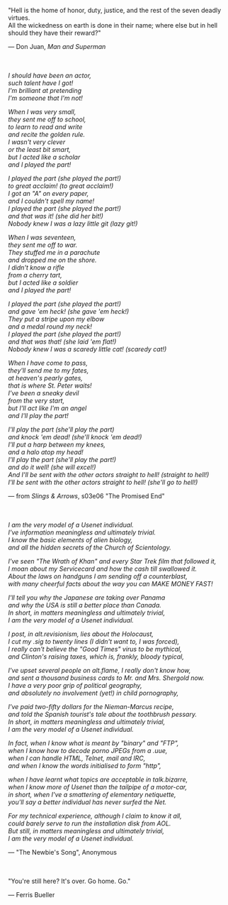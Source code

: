"Hell is the home of honor, duty, justice, and the rest of the seven deadly virtues.<br>
All the wickedness on earth is done in their name; where else but in hell should they have their reward?"<br>

— Don Juan, <i>Man and Superman</i>
<br><br><br>


<i>I should have been an actor,<br>
such talent have I got!<br>
I'm brilliant at pretending<br>
I'm someone that I'm not!<br>

When I was very small,<br>
they sent me off to school,<br>
to learn to read and write<br>
and recite the golden rule.<br>
I wasn't very clever<br>
or the least bit smart,<br>
but I acted like a scholar<br>
and I played the part!<br>

I played the part (she played the part!)<br>
to great acclaim! (to great acclaim!)<br>
I got an "A" on every paper,<br>
and I couldn't spell my name!<br>
I played the part (she played the part!)<br>
and that was it! (she did her bit!)<br>
Nobody knew I was a lazy little git (lazy git!)<br>

When I was seventeen,<br>
they sent me off to war.<br>
They stuffed me in a parachute<br>
and dropped me on the shore.<br>
I didn't know a rifle<br>
from a cherry tart,<br>
but I acted like a soldier<br>
and I played the part!<br>

I played the part (she played the part!)<br>
and gave 'em heck! (she gave 'em heck!)<br>
They put a stripe upon my elbow<br>
and a medal round my neck!<br>
I played the part (she played the part!)<br>
and that was that! (she laid 'em flat!)<br>
Nobody knew I was a scaredy little cat! (scaredy cat!)<br>

When I have come to pass,<br>
they'll send me to my fates,<br>
at heaven's pearly gates,<br>
that is where St. Peter waits!<br>
I've been a sneaky devil<br>
from the very start,<br>
but I'll act like I'm an angel<br>
and I'll play the part!<br>

I'll play the part (she'll play the part)<br>
and knock 'em dead! (she'll knock 'em dead!)<br>
I'll put a harp between my knees,<br>
and a halo atop my head!<br>
I'll play the part (she'll play the part!)<br>
and do it well! (she will excel!)<br>
And I'll be sent with the other actors straight to hell! (straight to hell!)<br>
I'll be sent with the other actors straight to hell! (she'll go to hell!)</i><br>

— from <i>Slings & Arrows</i>, s03e06 "The Promised End"
<br><br><br>


<i>I am the very model of a Usenet individual.<br>
I've information meaningless and ultimately trivial.<br>
I know the basic elements of alien biology,<br>
and all the hidden secrets of the Church of Scientology.<br>

I've seen "The Wrath of Khan" and every Star Trek film that followed it,<br>
I moan about my Servicecard and how the cash till swallowed it.<br>
About the laws on handguns I am sending off a counterblast,<br>
with many cheerful facts about the way you can MAKE MONEY FAST!<br>

I'll tell you why the Japanese are taking over Panama<br>
and why the USA is still a better place than Canada.<br>
In short, in matters meaningless and ultimately trivial,<br>
I am the very model of a Usenet individual.<br>

I post, in alt.revisionism, lies about the Holocaust,<br>
I cut my .sig to twenty lines (I didn't want to, I was forced),<br>
I really can't believe the "Good Times" virus to be mythical,<br>
and Clinton's raising taxes, which is, frankly, bloody typical,<br>

I've upset several people on alt.flame, I really don't know how,<br>
and sent a thousand business cards to Mr. and Mrs. Shergold now.<br>
I have a very poor grip of political geography,<br>
and absolutely no involvement (yet!) in child pornography,<br>

I've paid two-fifty dollars for the Nieman-Marcus recipe,<br>
and told the Spanish tourist's tale about the toothbrush pessary.<br>
In short, in matters meaningless and ultimately trivial,<br>
I am the very model of a Usenet individual.<br>

In fact, when I know what is meant by "binary" and "FTP",<br>
when I know how to decode porno JPEGs from a .uue,<br>
when I can handle HTML, Telnet, mail and IRC,<br>
and when I know the words initialised to form "http",<br>

when I have learnt what topics are acceptable in talk.bizarre,<br>
when I know more of Usenet than the tailpipe of a motor-car,<br>
in short, when I've a smattering of elementary netiquette,<br>
you'll say a better individual has never surfed the Net.<br>

For my technical experience, although I claim to know it all,<br>
could barely serve to run the installation disk from AOL.<br>
But still, in matters meaningless and ultimately trivial,<br>
I am the very model of a Usenet individual.</i><br>

— "The Newbie's Song", Anonymous
<br><br><br>

"You're still here? It's over. Go home. Go."<br>

— Ferris Bueller

